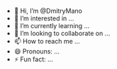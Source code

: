 - 👋 Hi, I’m @DmitryMano
- 👀 I’m interested in ...
- 🌱 I’m currently learning ...
- 💞️ I’m looking to collaborate on ...
- 📫 How to reach me ...
- 😄 Pronouns: ...
- ⚡ Fun fact: ...

<!---
DmitryMano/DmitryMano is a ✨ special ✨ repository because its `README.md` (this file) appears on your GitHub profile.
You can click the Preview link to take a look at your changes.
--->
